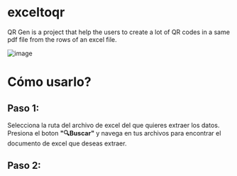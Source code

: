 # exceltoqr
QR Gen is a project that help the users to create a lot of QR codes in a same pdf file from the rows of an excel file.

![image](https://github.com/user-attachments/assets/98fa7876-8786-4ee7-aa43-d6dba08622cc)

# Cómo usarlo?
## Paso 1:
Selecciona la ruta del archivo de excel del que quieres extraer los datos. Presiona el boton **"🔍Buscar"** y navega en tus archivos para encontrar el documento de excel que deseas extraer.
## Paso 2:
